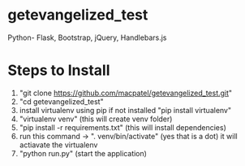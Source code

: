# getevangelized_test
Python- Flask, Bootstrap, jQuery, Handlebars.js

# Steps to Install
1. "git clone https://github.com/macpatel/getevangelized_test.git"
2. "cd getevangelized_test"
3. install virtualenv using pip if not installed "pip install virtualenv"
4. "virtualenv venv" (this will create venv folder)
5. "pip install -r requirements.txt" (this will install dependencies)
6. run this command -> ". venv/bin/activate" (yes that is a dot) it will actiavate the virtualenv
6. "python run.py" (start the application)